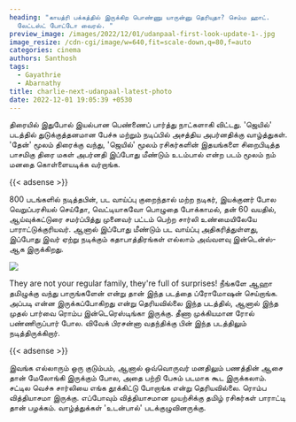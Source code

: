 ```yaml
---
heading: "காயத்ரி பக்கத்தில் இருக்கிற பொண்ணு யாருன்னு தெரியுதா? செம்ம ஹாட்.
  லேட்டஸ்ட் போட்டோ வைரல். "
preview_image: /images/2022/12/01/udanpaal-first-look-update-1-.jpg
image_resize: /cdn-cgi/image/w=640,fit=scale-down,q=80,f=auto
categories: cinema
authors: Santhosh
tags:
  - Gayathrie
  - Abarnathy
title: charlie-next-udanpaal-latest-photo
date: 2022-12-01 19:05:39 +0530
---
```

திரையில் இதுபோல் இயல்பான பெண்ணைப் பார்த்து நாட்களாகி விட்டது. 'ஜெயில்' படத்தில் துடுக்குத்தனமான பேச்சு மற்றும் நடிப்பில் அசத்திய அபர்னதிக்கு வாழ்த்துகள். 'தேன்' மூலம் திரைக்கு வந்து, 'ஜெயில்' மூலம் ரசிகர்களின் இதயங்களை சிறைபிடித்த பாசமிகு திரை மகள் அபர்னதி இப்போது மீண்டும் உடம்பால் என்ற படம் மூலம் நம் மனதை கொள்ளையடிக்க வர்றாங்க. 

{{< adsense >}}

800 படங்களில் நடித்தபின், பட வாய்ப்பு குறைந்தால் மற்ற நடிகர், இயக்குனர் போல வெறுப்பரசியல்  செய்தோ, வெட்டியாகவோ பொழுதை போக்காமல், தன் 60 வயதில்,  ஆய்வுக்கட்டுரை சமர்ப்பித்து முனைவர் பட்டம் பெற்ற சார்லி உண்மையிலேயே பாராட்டுக்குரியவர். ஆனால் இப்போது மீண்டும் பட வாய்ப்பு அதிகரித்துள்ளது, இப்போது இவர் ஏற்று நடிக்கும் கதாபாத்திரங்கள் எல்லாம் அவ்வளவு இன்டென்ஸ்-ஆக இருக்கிறது. 

![](/images/2022/12/01/udanpaal-first-look-update-2-.jpg)

They are not your regular family, they're full of surprises! நீங்களே ஆஹா தமிழுக்கு வந்து பாருங்களேன் என்று தான் இந்த படத்தை ப்ரோமோஷன் செய்றாங்க. அப்படி என்ன இருக்கப்போகிறது என்று தெரியவில்லை இந்த படத்தில், ஆனால் இந்த முதல் பார்வை ரொம்ப இன்டெரெஸ்டிங்கா இருக்கு. தீணா முக்கியமான ரோல் பண்ணிருப்பார் போல. விவேக் பிரசன்னா வதந்திக்கு பின் இந்த படத்திலும் நடித்திருக்கிறார்.   

{{< adsense >}}

இவங்க எல்லாரும் ஒரு குடும்பம், ஆனால் ஒவ்வொருவர் மனதிலும் பணத்தின் ஆசை தான் மேலோங்கி இருக்கும் போல, அதை பற்றி பேசும் படமாக கூட இருக்கலாம். சட்டில வெச்சு சார்லியை எங்க தூக்கிட்டு போறாங்க என்று தெரியவில்லை. ரொம்ப வித்தியாசமா இருக்கு. எப்போவும் வித்தியாசமான முயற்சிக்கு தமிழ் ரசிகர்கள் பாராட்டி தான் பழக்கம். வாழ்த்துக்கள் 'உடன்பால்' படக்குழுவினருக்கு.
